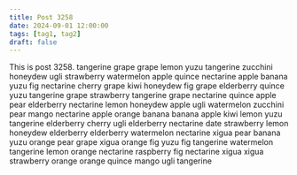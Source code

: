```yaml
---
title: Post 3258
date: 2024-09-01 12:00:00
tags: [tag1, tag2]
draft: false
---
```

This is post 3258.
tangerine
grape
grape
lemon
yuzu
tangerine
zucchini
honeydew
ugli
strawberry
watermelon
apple
quince
nectarine
apple
banana
yuzu
fig
nectarine
cherry
grape
kiwi
honeydew
fig
grape
elderberry
quince
yuzu
tangerine
grape
strawberry
tangerine
grape
nectarine
quince
apple
pear
elderberry
nectarine
lemon
honeydew
apple
ugli
watermelon
zucchini
pear
mango
nectarine
apple
orange
banana
banana
apple
kiwi
lemon
yuzu
tangerine
elderberry
cherry
ugli
elderberry
nectarine
date
strawberry
lemon
honeydew
elderberry
elderberry
watermelon
nectarine
xigua
pear
banana
yuzu
orange
pear
grape
xigua
orange
fig
yuzu
fig
tangerine
watermelon
tangerine
lemon
orange
nectarine
raspberry
fig
nectarine
xigua
xigua
strawberry
orange
orange
quince
mango
ugli
tangerine
